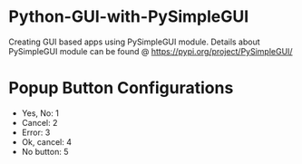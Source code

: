 # Python-GUI-with-PySimpleGUI
Creating GUI based apps using PySimpleGUI module. Details about PySimpleGUI module can be found @  https://pypi.org/project/PySimpleGUI/

# Popup Button Configurations

- Yes, No: 1
- Cancel: 2
- Error: 3
- Ok, cancel: 4
- No button: 5
